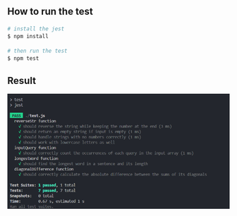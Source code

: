 ## How to run the test

```bash
# install the jest
$ npm install

# then run the test
$ npm test
```

## Result
![result-of-the-test](./Screenshot%202024-08-08%20192749.png)